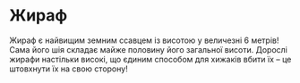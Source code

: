 # Жираф

Жираф є найвищим земним ссавцем із висотою у величезні 6 метрів! Сама його шія
складає майже половину його загальної висоти. Дорослі жирафи настільки високі,
що єдиним способом для хижаків вбити їх – це штовхнути їх на свою сторону!
